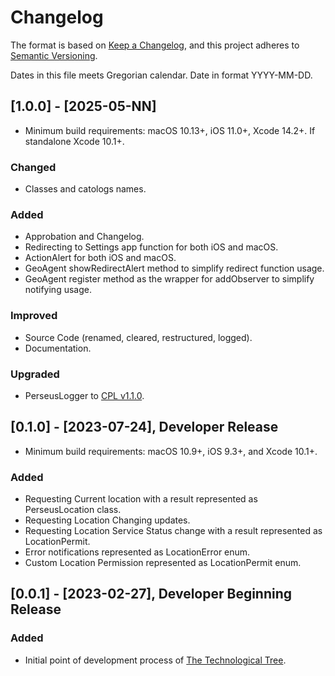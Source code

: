 # Changelog

The format is based on [Keep a Changelog](https://keepachangelog.com/en/1.1.0/),
and this project adheres to [Semantic Versioning](https://semver.org/spec/v2.0.0.html).<br/>

Dates in this file meets Gregorian calendar. Date in format YYYY-MM-DD.

## [1.0.0] - [2025-05-NN]

- Minimum build requirements: macOS 10.13+, iOS 11.0+, Xcode 14.2+. If standalone Xcode 10.1+.

### Changed

- Classes and catologs names.

### Added

- Approbation and Changelog.
- Redirecting to Settings app function for both iOS and macOS.
- ActionAlert for both iOS and macOS.
- GeoAgent showRedirectAlert method to simplify redirect function usage.
- GeoAgent register method as the wrapper for addObserver to simplify notifying usage.

### Improved

- Source Code (renamed, cleared, restructured, logged).
- Documentation.

### Upgraded

- PerseusLogger to [CPL v1.1.0](https://github.com/perseusrealdeal/ConsolePerseusLogger).

## [0.1.0] - [2023-07-24], Developer Release

- Minimum build requirements: macOS 10.9+, iOS 9.3+, and Xcode 10.1+.

### Added

- Requesting Current location with a result represented as PerseusLocation class.
- Requesting Location Changing updates.
- Requesting Location Service Status change with a result represented as LocationPermit.
- Error notifications represented as LocationError enum.
- Custom Location Permission represented as LocationPermit enum.

## [0.0.1] - [2023-02-27], Developer Beginning Release

### Added

- Initial point of development process of [The Technological Tree](https://github.com/perseusrealdeal/TheTechnologicalTree).
